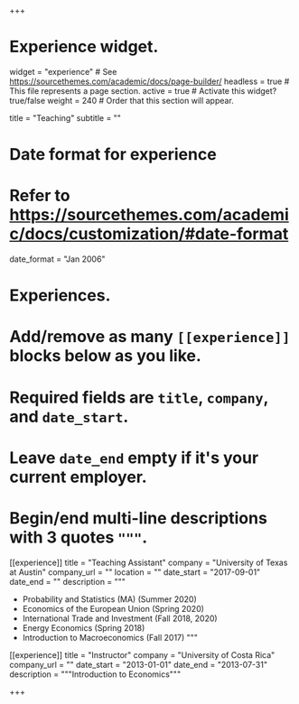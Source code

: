 +++
# Experience widget.
widget = "experience"  # See https://sourcethemes.com/academic/docs/page-builder/
headless = true  # This file represents a page section.
active = true  # Activate this widget? true/false
weight = 240  # Order that this section will appear.

title = "Teaching"
subtitle = ""

# Date format for experience
#   Refer to https://sourcethemes.com/academic/docs/customization/#date-format
date_format = "Jan 2006"

# Experiences.
#   Add/remove as many `[[experience]]` blocks below as you like.
#   Required fields are `title`, `company`, and `date_start`.
#   Leave `date_end` empty if it's your current employer.
#   Begin/end multi-line descriptions with 3 quotes `"""`.
[[experience]]
  title = "Teaching Assistant"
  company = "University of Texas at Austin"
  company_url = ""
  location = ""
  date_start = "2017-09-01"
  date_end = ""
  description = """

  * Probability and Statistics (MA) (Summer 2020)
  * Economics of the European Union (Spring 2020)
  * International Trade and Investment (Fall 2018, 2020)
  * Energy Economics (Spring 2018)
  * Introduction to Macroeconomics (Fall 2017)
  """

[[experience]]
  title = "Instructor"
  company = "University of Costa Rica"
  company_url = ""
  date_start = "2013-01-01"
  date_end = "2013-07-31"
  description = """Introduction to Economics"""

+++
